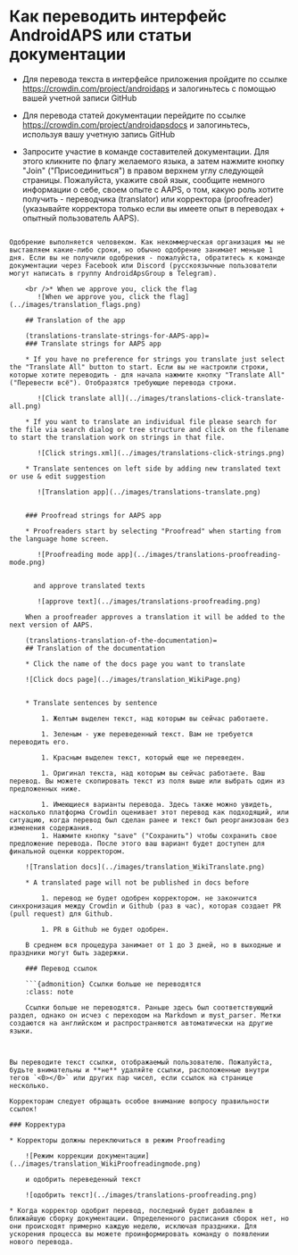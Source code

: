 # Как переводить интерфейс AndroidAPS или статьи документации

* Для перевода текста в интерфейсе приложения пройдите по ссылке <https://crowdin.com/project/androidaps> и залогиньтесь с помощью вашей учетной записи GitHub
* Для перевода статей документации перейдите по ссылке <https://crowdin.com/project/androidapsdocs> и залогиньтесь, используя вашу учетную запись GitHub

* Запросите участие в команде составителей документации. Для этого кликните по флагу желаемого языка, а затем нажмите кнопку "Join" ("Присоединиться") в правом верхнем углу следующей страницы. Пожалуйста, укажите свой язык, сообщите немного информации о себе, своем опыте с AAPS, о том, какую роль хотите получить - переводчика (translator) или корректора (proofreader) (указывайте корректора только если вы имеете опыт в переводах + опытный пользователь AAPS).

```{admonition} Ожидание одобрения :class: note

Одобрение выполняется человеком. Как некоммерческая организация мы не выставляем какие-либо сроки, но обычно одобрение занимает меньше 1 дня. Если вы не получили одобрения - пожалуйста, обратитесь к команде документации через Facebook или Discord (русскоязычные пользователи могут написать в группу AndroidApsGroup в Telegram).

    <br />* When we approve you, click the flag
       ![When we approve you, click the flag](../images/translation_flags.png)
    
    ## Translation of the app
    
    (translations-translate-strings-for-AAPS-app)=
    ### Translate strings for AAPS app
    
    * If you have no preference for strings you translate just select the "Translate All" button to start. Если вы не настроили строки, которые хотите переводить - для начала нажмите кнопку "Translate All" ("Перевести всё"). Отобразятся требующие перевода строки.
    
       ![Click translate all](../images/translations-click-translate-all.png)
    
    * If you want to translate an individual file please search for the file via search dialog or tree structure and click on the filename to start the translation work on strings in that file.
    
       ![Click strings.xml](../images/translations-click-strings.png)
    
    * Translate sentences on left side by adding new translated text or use & edit suggestion 
    
       ![Translation app](../images/translations-translate.png)
    
    
    ### Proofread strings for AAPS app
    
    * Proofreaders start by selecting "Proofread" when starting from the language home screen.
    
       ![Proofreading mode app](../images/translations-proofreading-mode.png) 
    
    
      and approve translated texts 
    
       ![approve text](../images/translations-proofreading.png)
    
    When a proofreader approves a translation it will be added to the next version of AAPS.
    
    (translations-translation-of-the-documentation)=
    ## Translation of the documentation
    
    * Click the name of the docs page you want to translate
    
    ![Click docs page](../images/translation_WikiPage.png)
    
    
    * Translate sentences by sentence
    
        1. Желтым выделен текст, над которым вы сейчас работаете.
    
        1. Зеленым - уже переведенный текст. Вам не требуется переводить его.
    
        1. Красным выделен текст, который еще не переведен.
    
        1. Оригинал текста, над которым вы сейчас работаете. Ваш перевод. Вы можете скопировать текст из поля выше или выбрать один из предложенных ниже.
    
        1. Имеющиеся варианты перевода. Здесь также можно увидеть, насколько платформа Crowdin оценивает этот перевод как подходящий, или ситуацию, когда перевод был сделан ранее и текст был реорганизован без изменения содержания.
        1. Нажмите кнопку "save" ("Сохранить") чтобы сохранить свое предложение перевода. После этого ваш вариант будет доступен для финальной оценки корректором.
    
    ![Translation docs](../images/translation_WikiTranslate.png)
    
    * A translated page will not be published in docs before 
    
        1. перевод не будет одобрен корректором. не закончится синхронизация между Crowdin и Github (раз в час), которая создает PR (pull request) для Github.
    
        1. PR в Github не будет одобрен.
    
    В среднем вся процедура занимает от 1 до 3 дней, но в выходные и праздники могут быть задержки.
    
    ### Перевод ссылок
    
    ```{admonition} Ссылки больше не переводятся
    :class: note
    
    Ссылки больше не переводятся. Раньше здесь был соответствующий раздел, однако он исчез с переходом на Markdown и myst_parser. Метки создаются на английском и распространяются автоматически на другие языки.
    
    

Вы переводите текст ссылки, отображаемый пользователю. Пожалуйста, будьте внимательны и **не** удаляйте ссылки, расположенные внутри тегов `<0></0>` или других пар чисел, если ссылок на странице несколько.

Корректорам следует обращать особое внимание вопросу правильности ссылок!

### Корректура

* Корректоры должны переключиться в режим Proofreading
    
    ![Режим коррекции документации](../images/translation_WikiProofreadingmode.png)
    
    и одобрить переведенный текст
    
    ![одобрить текст](../images/translations-proofreading.png)

* Когда корректор одобрит перевод, последний будет добавлен в ближайшую сборку документации. Определенного расписания сборок нет, но они происходят примерно каждую неделю, исключая праздники. Для ускорения процесса вы можете проинформировать команду о появлении нового перевода.